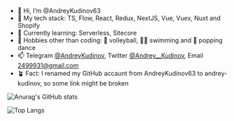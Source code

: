 - 👋 Hi, I’m @AndreyKudinov63
- 🌱 My tech stack: TS, Flow, React, Redux, NextJS, Vue, Vuex, Nuxt and Shopify
- 🔬 Currently learning: Serverless, Sitecore
- 👀 Hobbies other than coding: 🏐 volleyball, 🏊‍♂️ swimming and 🕺 popping dance
- 📫 Telegram [@AndreyKudinov](https://t.me/AndreyKudinov), Twitter [@Andrey__Kudinov](https://twitter.com/Andrey__Kudinov), Email 2499931@gmail.com
- 🪴 Fact: I renamed my GitHub accaunt from AndreyKudinov63 to andrey-kudinov, so some link might be broken

![Anurag's GitHub stats](https://github-readme-stats.vercel.app/api?username=AndreyKudinov63&show_icons&hide=stars,issues,contribs=true&count_private=true)

![Top Langs](https://github-readme-stats.vercel.app/api/top-langs/?username=AndreyKudinov63&hide_langs_below=1&layout=compact&langs_count=6&exclude_repo=puzzle,quiz)
